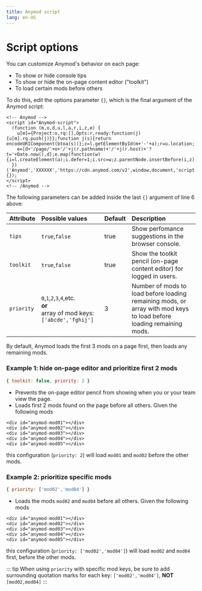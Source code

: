 ```yaml
---
title: Anymod script
lang: en-US
---
```


# Script options

You can customize Anymod's behavior on each page:
- To show or hide console tips
- To show or hide the on-page content editor ("toolkit")
- To load certain mods before others

To do this, edit the options parameter `{}`, which is the final argument of the Anymod script:

```html{6}
<!-- Anymod -->
<script id="Anymod-script">
  (function (m,o,d,u,l,a,r,i,z,e) {
    u[m]={Project:o,rq:[],Opts:r,ready:function(j){u[m].rq.push(j)}};function j(s){return encodeURIComponent(btoa(s))};z=l.getElementById(m+'-'+a);r=u.location;
    e=[d+'/page/'+o+'/'+j(r.pathname)+'/'+j(r.host)+'?t='+Date.now(),d];e.map(function(w){i=l.createElement(a);i.defer=1;i.src=w;z.parentNode.insertBefore(i,z);});
  })('Anymod','XXXXXX','https://cdn.anymod.com/v2',window,document,'script',{});
</script>
<!-- /Anymod -->
```

The following parameters can be added inside the last `{}` argument of line 6 above:

| Attribute  | Possible values | Default | Description  |
|:-----------|:---------------|:--------------| :------------|
| `tips`     | `true`,`false` | true | Show perfomance suggestions in the browser console. |
| `toolkit`  | `true`,`false` | true | Show the toolkit pencil (on-page content editor) for logged in users. |
| `priority` | `0`,`1`,`2`,`3`,`4`,etc.<br>**or**<br>array of mod keys: `['abcde','fghij']` | 3 | Number of mods to load before loading remaining mods, or array with mod keys to load before loading remaining mods. |

By default, Anymod loads the first 3 mods on a page first, then loads any remaining mods.

### Example 1: hide on-page editor and prioritize first 2 mods

```js
{ toolkit: false, priority: 2 }
```

- Prevents the on-page editor pencil from showing when you or your team view the page.
- Loads first 2 mods found on the page before all others. Given the following mods

```html{1,2}
<div id="anymod-mod01"></div>
<div id="anymod-mod02"></div>
<div id="anymod-mod03"></div>
<div id="anymod-mod04"></div>
<div id="anymod-mod05"></div>
```

this configuration (`priority: 2`) will load `mod01` and `mod02` before the other mods.

### Example 2: prioritize specific mods

```js
{ priority: ['mod02','mod04'] }
```

- Loads the mods `mod02` and `mod04` before all others. Given the following mods

```html{2,4}
<div id="anymod-mod01"></div>
<div id="anymod-mod02"></div>
<div id="anymod-mod03"></div>
<div id="anymod-mod04"></div>
<div id="anymod-mod05"></div>
```

this configuration (`priority: ['mod02','mod04']`) will load `mod02` and `mod04` first, before the other mods.

::: tip
When using `priority` with specific mod keys, be sure to add surrounding quotation marks for each key: `['mod02','mod04']`, **NOT** `[mod02,mod04]`
:::